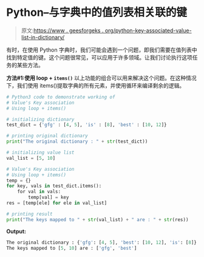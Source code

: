 # Python–与字典中的值列表相关联的键

> 原文:[https://www . geesforgeks . org/python-key-associated-value-list-in-dictionary/](https://www.geeksforgeeks.org/python-keys-associated-with-value-list-in-dictionary/)

有时，在使用 Python 字典时，我们可能会遇到一个问题，即我们需要在值列表中找到特定值的键。这个问题很常见，可以应用于许多领域。让我们讨论执行这项任务的某些方法。

**方法#1:使用 loop + `items()`**
以上功能的组合可以用来解决这个问题。在这种情况下，我们使用 items()提取字典的所有元素，并使用循环来编译剩余的逻辑。

```py
# Python3 code to demonstrate working of 
# Value's Key association
# Using loop + items()

# initializing dictionary
test_dict = {'gfg' : [4, 5], 'is' : [8], 'best' : [10, 12]}

# printing original dictionary
print("The original dictionary : " + str(test_dict))

# initializing value list 
val_list = [5, 10]

# Value's Key association
# Using loop + items()
temp = {}
for key, vals in test_dict.items():
    for val in vals:
        temp[val] = key
res = [temp[ele] for ele in val_list]

# printing result 
print("The keys mapped to " + str(val_list) + " are : " + str(res)) 
```

**Output:**

```py
The original dictionary : {'gfg': [4, 5], 'best': [10, 12], 'is': [8]}
The keys mapped to [5, 10] are : ['gfg', 'best']

```